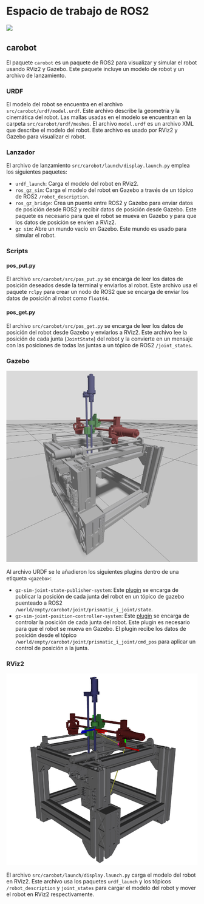 # Espacio de trabajo de ROS2
![](https://www.vectorlogo.zone/logos/ros/ros-ar21.svg)

## carobot
El paquete `carobot` es un paquete de ROS2 para visualizar y simular el robot usando RViz2 y Gazebo. Este paquete incluye un modelo de robot y un archivo de lanzamiento.

### URDF
El modelo del robot se encuentra en el archivo `src/carobot/urdf/model.urdf`. Este archivo describe la geometría y la cinemática del robot. Las mallas usadas en el modelo se encuentran en la carpeta `src/carobot/urdf/meshes`. El archivo `model.urdf` es un archivo XML que describe el modelo del robot. Este archivo es usado por RViz2 y Gazebo para visualizar el robot.

### Lanzador
El archivo de lanzamiento `src/carobot/launch/display.launch.py` emplea los siguientes paquetes:

* `urdf_launch`: Carga el modelo del robot en RViz2.
* `ros_gz_sim`: Carga el modelo del robot en Gazebo a través de un tópico de ROS2 `/robot_description`.
* `ros_gz_bridge`: Crea un puente entre ROS2 y Gazebo para enviar datos de posición desde ROS2 y recibir datos de posición desde Gazebo. Este paquete es necesario para que el robot se mueva en Gazebo y para que los datos de posición se envíen a RViz2.
* `gz sim`: Abre un mundo vacío en Gazebo. Este mundo es usado para simular el robot.

### Scripts

#### pos_put.py
El archivo `src/carobot/src/pos_put.py` se encarga de leer los datos de posición deseados desde la terminal y enviarlos al robot. Este archivo usa el paquete `rclpy` para crear un nodo de ROS2 que se encarga de enviar los datos de posición al robot como `float64`.

#### pos_get.py
El archivo `src/carobot/src/pos_get.py` se encarga de leer los datos de posición del robot desde Gazebo y enviarlos a RViz2. Este archivo lee la posición de cada junta (`JointState`) del robot y la convierte en un mensaje con las posiciones de todas las juntas a un tópico de ROS2 `/joint_states`.

### Gazebo
![](../img/gz.jpg)

Al archivo URDF se le añadieron los siguientes plugins dentro de una etiqueta `<gazebo>`:

* `gz-sim-joint-state-publisher-system`: Este [plugin](https://gazebosim.org/api/sim/9/classgz_1_1sim_1_1systems_1_1JointStatePublisher.html) se encarga de publicar la posición de cada junta del robot en un tópico de gazebo puenteado a ROS2 `/world/empty/carobot/joint/prismatic_i_joint/state`. 
* `gz-sim-joint-position-controller-system`: Este [plugin](https://gazebosim.org/api/sim/9/jointcontrollers.html) se encarga de controlar la posición de cada junta del robot. Este plugin es necesario para que el robot se mueva en Gazebo. El plugin recibe los datos de posición desde el tópico `/world/empty/carobot/joint/prismatic_i_joint/cmd_pos` para aplicar un control de posición a la junta.

### RViz2
![](../img/rviz.jpg)

El archivo `src/carobot/launch/display.launch.py` carga el modelo del robot en RViz2. Este archivo usa los paquetes `urdf_launch` y los tópicos `/robot_description` y `joint_states` para cargar el modelo del robot  y mover el robot en RViz2 respectivamente. 
